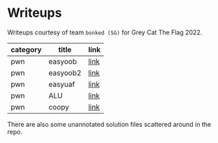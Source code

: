 # Writeups

Writeups courtesy of team `bonked (SG)` for Grey Cat The Flag 2022.

category |  title  | link
-|-|-
pwn      | easyoob | [link](pwn/easyoob.md)
pwn      | easyoob2| [link](pwn/easyoob2.md)
pwn      | easyuaf | [link](pwn/easyuaf.md)
pwn      | ALU     | [link](pwn/ALU.md)
pwn      | coopy   | [link](pwn/coopy.md)

There are also some unannotated solution files scattered around in the repo.
